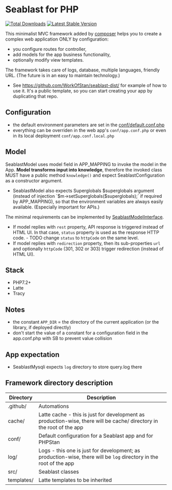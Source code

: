 # Seablast for PHP
[![Total Downloads](https://img.shields.io/packagist/dt/seablast/seablast.svg)](https://packagist.org/packages/seablast/seablast)
[![Latest Stable Version](https://img.shields.io/packagist/v/seablast/seablast.svg)](https://packagist.org/packages/seablast/seablast)

This minimalist MVC framework added by [composer](https://getcomposer.org/) helps you to create a complex web application ONLY by configuration: 
- you configure routes for controller,
- add models for the app business functionality,
- optionally modify view templates.

The framework takes care of logs, database, multiple languages, friendly URL.
(The future is in an easy to maintain technology.)

- See <https://github.com/WorkOfStan/seablast-dist/> for example of how to use it. It's a public template, so you can start creating your app by duplicating that repo.

## Configuration
- the default environment parameters are set in the [conf/default.conf.php](conf/default.conf.php)
- everything can be overriden in the web app's `conf/app.conf.php` or even in its local deployment `conf/app.conf.local.php`

## Model
SeablastModel uses model field in APP_MAPPING to invoke the model in the App.
**Model transforms input into knowledge**, therefore the invoked class MUST have a public method `knowledge()` and expect SeablastConfiguration as a constructor argument.
- SeablastModel also expects Superglobals $superglobals argument (instead of injection `$m->setSuperglobals($superglobals);` if required by APP_MAPPING), so that the environment variables are always easily available. (Especially important for APIs.)

The minimal requirements can be implemented by [SeablastModelInterface](src/SeablastModelInterface.php).

- If model replies with `rest` property, API response is triggered instead of HTML UI. In that case, `status` property is used as the response HTTP code. - TODO change `status` to `httpCode` on the same level.
- If model replies with `redirection` property, then its sub-properties `url` and optionally `httpCode` (301, 302 or 303) trigger redirection (instead of HTML UI).

## Stack
- PHP7.2+
- Latte
- Tracy

## Notes
- the constant `APP_DIR` = the directory of the current application (or the library, if deployed directly)
- don't start the value of a constant for a configuration field in the app.conf.php with SB to prevent value collision

## App expectation
- SeablastMysqli expects `log` directory to store query.log there

## Framework directory description
| Directory | Description |
|-----|------|
| .github/ | Automations |
| cache/ | Latte cache - this is just for development as production-wise, there will be cache/ directory in the root of the app |
| conf/ | Default configuration for a Seablast app and for PHPStan |
| log/ | Logs - this one is just for development; as production-wise, there will be `log` directory in the root of the app |
| src/ | Seablast classes |
| templates/ | Latte templates to be inherited |
